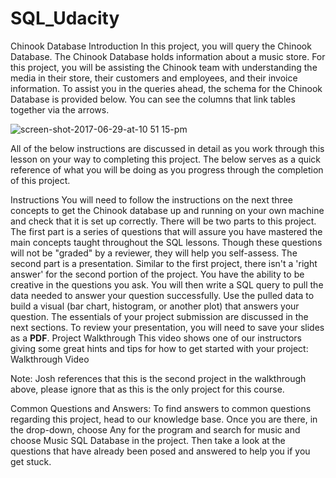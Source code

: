 # SQL_Udacity

Chinook Database
Introduction
In this project, you will query the Chinook Database. The Chinook Database holds information about a music store. For this project, you will be assisting the Chinook team with understanding the media in their store, their customers and employees, and their invoice information. To assist you in the queries ahead, the schema for the Chinook Database is provided below. You can see the columns that link tables together via the arrows.

![screen-shot-2017-06-29-at-10 51 15-pm](https://user-images.githubusercontent.com/83299411/157771478-92b496e7-8a88-4ee4-aa8a-b4ba9701d440.png)

All of the below instructions are discussed in detail as you work through this lesson on your way to completing this project. The below serves as a quick reference of what you will be doing as you progress through the completion of this project.

Instructions
You will need to follow the instructions on the next three concepts to get the Chinook database up and running on your own machine and check that it is set up correctly. There will be two parts to this project.
The first part is a series of questions that will assure you have mastered the main concepts taught throughout the SQL lessons. Though these questions will not be "graded" by a reviewer, they will help you self-assess.
The second part is a presentation. Similar to the first project, there isn't a 'right answer' for the second portion of the project. You have the ability to be creative in the questions you ask. You will then write a SQL query to pull the data needed to answer your question successfully. Use the pulled data to build a visual (bar chart, histogram, or another plot) that answers your question. The essentials of your project submission are discussed in the next sections. To review your presentation, you will need to save your slides as a **PDF**.
Project Walkthrough
This video shows one of our instructors giving some great hints and tips for how to get started with your project: Walkthrough Video

Note: Josh references that this is the second project in the walkthrough above, please ignore that as this is the only project for this course.



Common Questions and Answers:
To find answers to common questions regarding this project, head to our knowledge base. Once you are there, in the drop-down, choose Any for the program and search for music and choose Music SQL Database in the project. Then take a look at the questions that have already been posed and answered to help you if you get stuck.
